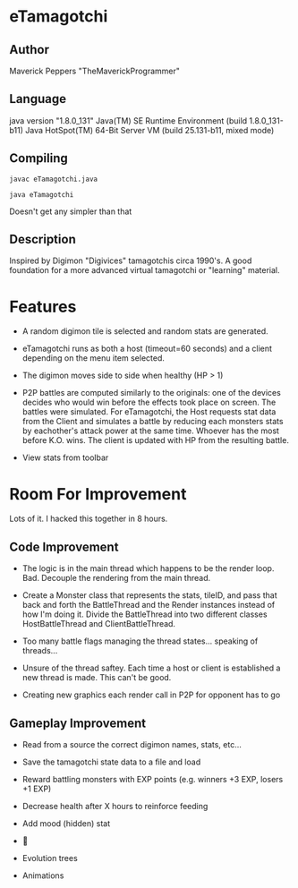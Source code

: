 # eTamagotchi
## Author
Maverick Peppers "TheMaverickProgrammer"

## Language
java version "1.8.0_131"
Java(TM) SE Runtime Environment (build 1.8.0_131-b11)
Java HotSpot(TM) 64-Bit Server VM (build 25.131-b11, mixed mode)

## Compiling
`javac eTamagotchi.java`

`java eTamagotchi`

Doesn't get any simpler than that

## Description
Inspired by Digimon "Digivices" tamagotchis circa 1990's. A good foundation for a more advanced virtual tamagotchi or "learning" material.

# Features
* A random digimon tile is selected and random stats are generated.

* eTamagotchi runs as both a host (timeout=60 seconds) and a client depending on the menu item selected.

* The digimon moves side to side when healthy (HP > 1)

* P2P battles are computed similarly to the originals: one of the devices
decides who would win before the effects took place on screen. The battles were simulated.
For eTamagotchi, the Host requests stat data from the Client and simulates
a battle by reducing each monsters stats by eachother's attack power at the same time.
Whoever has the most before K.O. wins. The client is updated with HP from the resulting battle.

* View stats from toolbar

# Room For Improvement
Lots of it. I hacked this together in 8 hours.

## Code Improvement
* The logic is in the main thread which happens to be the render loop. Bad.
Decouple the rendering from the main thread.

* Create a Monster class that represents the stats, tileID, and pass that back
and forth the BattleThread and the Render instances instead of how I'm doing it.
Divide the BattleThread into two different classes HostBattleThread and ClientBattleThread.

* Too many battle flags managing the thread states... speaking of threads...

* Unsure of the thread saftey. Each time a host or client is established a new thread is made. This can't be good.

* Creating new graphics each render call in P2P for opponent has to go

## Gameplay Improvement
* Read from a source the correct digimon names, stats, etc...

* Save the tamagotchi state data to a file and load

* Reward battling monsters with EXP points (e.g. winners +3 EXP, losers +1 EXP)

* Decrease health after X hours to reinforce feeding

* Add mood (hidden) stat

* 💩

* Evolution trees

* Animations
